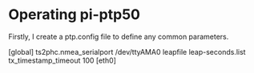 # Operating pi-ptp50
Firstly, I create a ptp.config file to define any common parameters.

[global]
ts2phc.nmea_serialport /dev/ttyAMA0
leapfile leap-seconds.list
tx_timestamp_timeout 100
[eth0]

